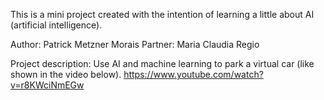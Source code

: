 This is a mini project created with the intention of learning a little about AI (artificial intelligence).

Author: Patrick Metzner Morais
Partner: Maria Claudia Regio

Project description:
Use AI and machine learning to park a virtual car (like shown in the video below).
https://www.youtube.com/watch?v=r8KWciNmEGw


